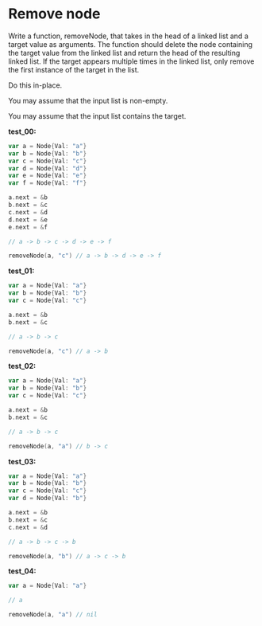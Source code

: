 # Remove node

Write a function, removeNode, that takes in the head of a linked list and a target value as arguments. The function should delete the node containing the target value from the linked list and return the head of the resulting linked list. If the target appears multiple times in the linked list, only remove the first instance of the target in the list.

Do this in-place.

You may assume that the input list is non-empty.

You may assume that the input list contains the target.

**test_00:**
```go
var a = Node{Val: "a"}
var b = Node{Val: "b"}
var c = Node{Val: "c"}
var d = Node{Val: "d"}
var e = Node{Val: "e"}
var f = Node{Val: "f"}

a.next = &b
b.next = &c
c.next = &d
d.next = &e
e.next = &f

// a -> b -> c -> d -> e -> f

removeNode(a, "c") // a -> b -> d -> e -> f
```
**test_01:**
```go
var a = Node{Val: "a"}
var b = Node{Val: "b"}
var c = Node{Val: "c"}

a.next = &b
b.next = &c

// a -> b -> c

removeNode(a, "c") // a -> b
```
**test_02:**
```go
var a = Node{Val: "a"}
var b = Node{Val: "b"}
var c = Node{Val: "c"}

a.next = &b
b.next = &c

// a -> b -> c

removeNode(a, "a") // b -> c
```
**test_03:**
```go
var a = Node{Val: "a"}
var b = Node{Val: "b"}
var c = Node{Val: "c"}
var d = Node{Val: "b"}

a.next = &b
b.next = &c
c.next = &d

// a -> b -> c -> b

removeNode(a, "b") // a -> c -> b
```
**test_04:**
```go
var a = Node{Val: "a"}

// a

removeNode(a, "a") // nil
```